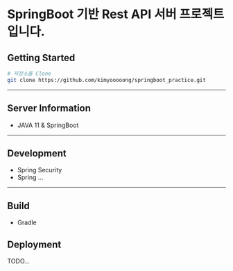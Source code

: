 # SpringBoot 기반 Rest API 서버 프로젝트 입니다.

## Getting Started
```bash
# 저장소를 Clone
git clone https://github.com/kimyooooong/springboot_practice.git
```

---

## Server Information
 - JAVA 11 & SpringBoot
 

---

## Development
 - Spring Security
 - Spring ...

---

## Build
 - Gradle

## Deployment
TODO...
